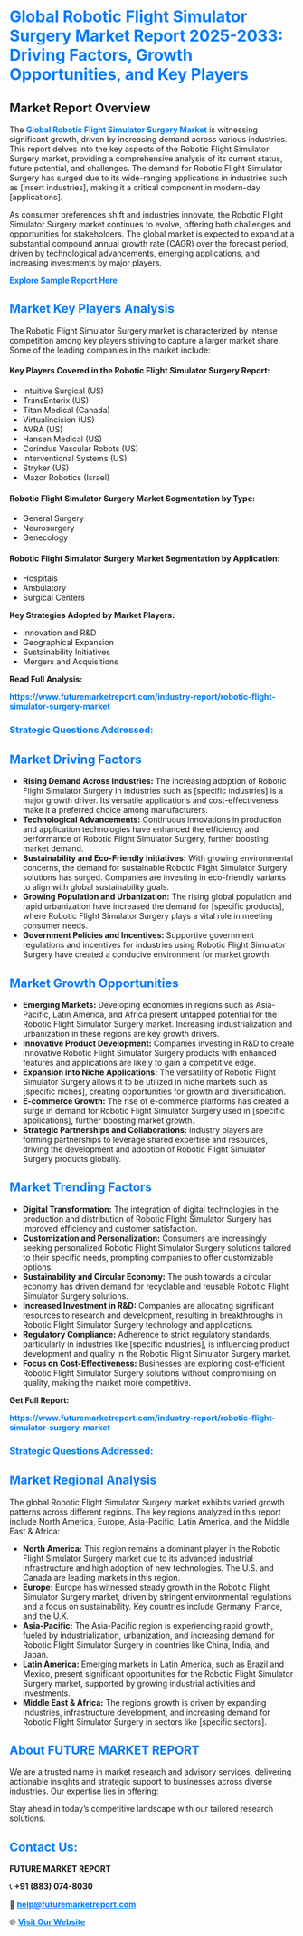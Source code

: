 <h1 style="color: #007BFF;">Global Robotic Flight Simulator Surgery Market Report 2025-2033: Driving Factors, Growth Opportunities, and Key Players</h1>

<section id="overview">
<h2>Market Report Overview</h2>
<p>The <a href="https://www.futuremarketreport.com/industry-report/robotic-flight-simulator-surgery-market" style="color: #007BFF; text-decoration: none;"><strong>Global Robotic Flight Simulator Surgery Market</strong></a> is witnessing significant growth, driven by increasing demand across various industries. This report delves into the key aspects of the Robotic Flight Simulator Surgery market, providing a comprehensive analysis of its current status, future potential, and challenges. The demand for Robotic Flight Simulator Surgery has surged due to its wide-ranging applications in industries such as [insert industries], making it a critical component in modern-day [applications].</p>
<p>As consumer preferences shift and industries innovate, the Robotic Flight Simulator Surgery market continues to evolve, offering both challenges and opportunities for stakeholders. The global market is expected to expand at a substantial compound annual growth rate (CAGR) over the forecast period, driven by technological advancements, emerging applications, and increasing investments by major players.</p>
</section>

<section id="overview">
<p><a href="https://www.futuremarketreport.com/request-sample/reportId=63009" style="color: #007BFF; text-decoration: none;"><strong>Explore Sample Report Here</strong></a></p>
</section>

<section id="key-players">
<h2 style="color: #007BFF;">Market Key Players Analysis</h2>
<p>The Robotic Flight Simulator Surgery market is characterized by intense competition among key players striving to capture a larger market share. Some of the leading companies in the market include:</p>
<h4>Key Players Covered in the Robotic Flight Simulator Surgery Report:</h4>
<ul><li>Intuitive Surgical (US)</li><li>TransEnterix (US)</li><li>Titan Medical (Canada)</li><li>Virtualincision (US)</li><li>AVRA (US)</li><li>Hansen Medical (US)</li><li>Corindus Vascular Robots (US)</li><li>Interventional Systems (US)</li><li>Stryker (US)</li><li>Mazor Robotics (Israel)</li></ul>
<h4>Robotic Flight Simulator Surgery Market Segmentation by Type:</h4>
<ul><li>General Surgery</li><li>Neurosurgery</li><li>Genecology</li></ul>

<h4>Robotic Flight Simulator Surgery Market Segmentation by Application:</h4>
<ul><li>Hospitals</li><li>Ambulatory</li><li>Surgical Centers</li></ul>
<p><strong>Key Strategies Adopted by Market Players:</strong></p>
<ul>
<li>Innovation and R&D</li>
<li>Geographical Expansion</li>
<li>Sustainability Initiatives</li>
<li>Mergers and Acquisitions</li>
</ul>
</section>

<section>
<p><strong>Read Full Analysis: </strong></p><a href="https://www.futuremarketreport.com/industry-report/robotic-flight-simulator-surgery-market" style="color: #007BFF; text-decoration: none;"><strong>https://www.futuremarketreport.com/industry-report/robotic-flight-simulator-surgery-market</strong></a>
<h3 style="color: #007BFF;">Strategic Questions Addressed:</h3>
</section>

<section id="driving-factors">
<h2 style="color: #007BFF;">Market Driving Factors</h2>
<ul>
<li><strong>Rising Demand Across Industries:</strong> The increasing adoption of Robotic Flight Simulator Surgery in industries such as [specific industries] is a major growth driver. Its versatile applications and cost-effectiveness make it a preferred choice among manufacturers.</li>
<li><strong>Technological Advancements:</strong> Continuous innovations in production and application technologies have enhanced the efficiency and performance of Robotic Flight Simulator Surgery, further boosting market demand.</li>
<li><strong>Sustainability and Eco-Friendly Initiatives:</strong> With growing environmental concerns, the demand for sustainable Robotic Flight Simulator Surgery solutions has surged. Companies are investing in eco-friendly variants to align with global sustainability goals.</li>
<li><strong>Growing Population and Urbanization:</strong> The rising global population and rapid urbanization have increased the demand for [specific products], where Robotic Flight Simulator Surgery plays a vital role in meeting consumer needs.</li>
<li><strong>Government Policies and Incentives:</strong> Supportive government regulations and incentives for industries using Robotic Flight Simulator Surgery have created a conducive environment for market growth.</li>
</ul>
</section>

<section id="growth-opportunities">
<h2 style="color: #007BFF;">Market Growth Opportunities</h2>
<ul>
<li><strong>Emerging Markets:</strong> Developing economies in regions such as Asia-Pacific, Latin America, and Africa present untapped potential for the Robotic Flight Simulator Surgery market. Increasing industrialization and urbanization in these regions are key growth drivers.</li>
<li><strong>Innovative Product Development:</strong> Companies investing in R&D to create innovative Robotic Flight Simulator Surgery products with enhanced features and applications are likely to gain a competitive edge.</li>
<li><strong>Expansion into Niche Applications:</strong> The versatility of Robotic Flight Simulator Surgery allows it to be utilized in niche markets such as [specific niches], creating opportunities for growth and diversification.</li>
<li><strong>E-commerce Growth:</strong> The rise of e-commerce platforms has created a surge in demand for Robotic Flight Simulator Surgery used in [specific applications], further boosting market growth.</li>
<li><strong>Strategic Partnerships and Collaborations:</strong> Industry players are forming partnerships to leverage shared expertise and resources, driving the development and adoption of Robotic Flight Simulator Surgery products globally.</li>
</ul>
</section>

<section id="trending-factors">
<h2 style="color: #007BFF;">Market Trending Factors</h2>
<ul>
<li><strong>Digital Transformation:</strong> The integration of digital technologies in the production and distribution of Robotic Flight Simulator Surgery has improved efficiency and customer satisfaction.</li>
<li><strong>Customization and Personalization:</strong> Consumers are increasingly seeking personalized Robotic Flight Simulator Surgery solutions tailored to their specific needs, prompting companies to offer customizable options.</li>
<li><strong>Sustainability and Circular Economy:</strong> The push towards a circular economy has driven demand for recyclable and reusable Robotic Flight Simulator Surgery solutions.</li>
<li><strong>Increased Investment in R&D:</strong> Companies are allocating significant resources to research and development, resulting in breakthroughs in Robotic Flight Simulator Surgery technology and applications.</li>
<li><strong>Regulatory Compliance:</strong> Adherence to strict regulatory standards, particularly in industries like [specific industries], is influencing product development and quality in the Robotic Flight Simulator Surgery market.</li>
<li><strong>Focus on Cost-Effectiveness:</strong> Businesses are exploring cost-efficient Robotic Flight Simulator Surgery solutions without compromising on quality, making the market more competitive.</li>
</ul>
</section>

<section>
<p><strong>Get Full Report: </strong></p><a href="https://www.futuremarketreport.com/industry-report/robotic-flight-simulator-surgery-market" style="color: #007BFF; text-decoration: none;"><strong>https://www.futuremarketreport.com/industry-report/robotic-flight-simulator-surgery-market</strong></a>
<h3 style="color: #007BFF;">Strategic Questions Addressed:</h3>
</section>


<section id="regional-analysis">
<h2 style="color: #007BFF;">Market Regional Analysis</h2>
<p>The global Robotic Flight Simulator Surgery market exhibits varied growth patterns across different regions. The key regions analyzed in this report include North America, Europe, Asia-Pacific, Latin America, and the Middle East & Africa:</p>
<ul>
<li><strong>North America:</strong> This region remains a dominant player in the Robotic Flight Simulator Surgery market due to its advanced industrial infrastructure and high adoption of new technologies. The U.S. and Canada are leading markets in this region.</li>
<li><strong>Europe:</strong> Europe has witnessed steady growth in the Robotic Flight Simulator Surgery market, driven by stringent environmental regulations and a focus on sustainability. Key countries include Germany, France, and the U.K.</li>
<li><strong>Asia-Pacific:</strong> The Asia-Pacific region is experiencing rapid growth, fueled by industrialization, urbanization, and increasing demand for Robotic Flight Simulator Surgery in countries like China, India, and Japan.</li>
<li><strong>Latin America:</strong> Emerging markets in Latin America, such as Brazil and Mexico, present significant opportunities for the Robotic Flight Simulator Surgery market, supported by growing industrial activities and investments.</li>
<li><strong>Middle East & Africa:</strong> The region’s growth is driven by expanding industries, infrastructure development, and increasing demand for Robotic Flight Simulator Surgery in sectors like [specific sectors].</li>
</ul>
</section>

<footer>
<h2 style="color: #007BFF;">About FUTURE MARKET REPORT</h2>
<p>We are a trusted name in market research and advisory services, delivering actionable insights and strategic support to businesses across diverse industries. Our expertise lies in offering:</p>

<p>Stay ahead in today’s competitive landscape with our tailored research solutions.</p>

<h2 style="color: #007BFF;">Contact Us:</h2>
<p><strong>FUTURE MARKET REPORT</strong></p>
<p>📞 <strong>+91 (883) 074-8030</strong></p>
<p>📧 <strong><a href="mailto:help@futuremarketreport.com" style="color: #007BFF;">help@futuremarketreport.com</a></strong></p>
<p>🌐 <strong><a href="https://www.futuremarketreport.com/" style="color: #007BFF;">Visit Our Website</a></strong></p>
</footer>